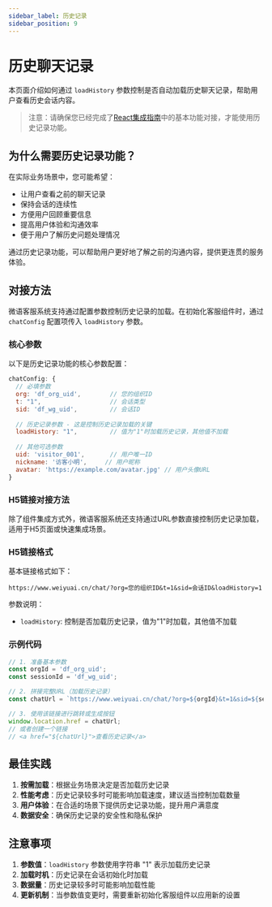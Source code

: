 ```yaml
---
sidebar_label: 历史记录
sidebar_position: 9
---
```


# 历史聊天记录

本页面介绍如何通过 `loadHistory` 参数控制是否自动加载历史聊天记录，帮助用户查看历史会话内容。

<!-- - 演示链接：[历史记录演示](https://weiyuai.cn/reactdemo) -->
<!-- - 演示代码：[历史记录示例](https://github.com/Bytedesk/bytedesk-web/blob/master/examples/react-demo/src/pages/historyDemo.tsx) -->

> 注意：请确保您已经完成了[React集成指南](../channel/react.md)中的基本功能对接，才能使用历史记录功能。

## 为什么需要历史记录功能？

在实际业务场景中，您可能希望：

- 让用户查看之前的聊天记录
- 保持会话的连续性
- 方便用户回顾重要信息
- 提高用户体验和沟通效率
- 便于用户了解历史问题处理情况

通过历史记录功能，可以帮助用户更好地了解之前的沟通内容，提供更连贯的服务体验。

## 对接方法

微语客服系统支持通过配置参数控制历史记录的加载。在初始化客服组件时，通过 `chatConfig` 配置项传入 `loadHistory` 参数。

### 核心参数

以下是历史记录功能的核心参数配置：

```javascript
chatConfig: {
  // 必填参数
  org: 'df_org_uid',        // 您的组织ID
  t: "1",                   // 会话类型
  sid: 'df_wg_uid',         // 会话ID
  
  // 历史记录参数 - 这是控制历史记录加载的关键
  loadHistory: "1",         // 值为"1"时加载历史记录，其他值不加载
  
  // 其他可选参数
  uid: 'visitor_001',       // 用户唯一ID
  nickname: '访客小明',     // 用户昵称
  avatar: 'https://example.com/avatar.jpg' // 用户头像URL
}
```

### H5链接对接方法

除了组件集成方式外，微语客服系统还支持通过URL参数直接控制历史记录加载，适用于H5页面或快速集成场景。

### H5链接格式

基本链接格式如下：

```text
https://www.weiyuai.cn/chat/?org=您的组织ID&t=1&sid=会话ID&loadHistory=1
```

参数说明：
- `loadHistory`: 控制是否加载历史记录，值为"1"时加载，其他值不加载

### 示例代码

```javascript
// 1. 准备基本参数
const orgId = 'df_org_uid';
const sessionId = 'df_wg_uid';

// 2. 拼接完整URL（加载历史记录）
const chatUrl = `https://www.weiyuai.cn/chat/?org=${orgId}&t=1&sid=${sessionId}&loadHistory=1`;

// 3. 使用该链接进行跳转或生成按钮
window.location.href = chatUrl;
// 或者创建一个链接
// <a href="${chatUrl}">查看历史记录</a>
```

## 最佳实践

1. **按需加载**：根据业务场景决定是否加载历史记录
2. **性能考虑**：历史记录较多时可能影响加载速度，建议适当控制加载数量
3. **用户体验**：在合适的场景下提供历史记录功能，提升用户满意度
4. **数据安全**：确保历史记录的安全性和隐私保护

## 注意事项

1. **参数值**：`loadHistory` 参数使用字符串 "1" 表示加载历史记录
2. **加载时机**：历史记录在会话初始化时加载
3. **数据量**：历史记录较多时可能影响加载性能
4. **更新机制**：当参数值变更时，需要重新初始化客服组件以应用新的设置
